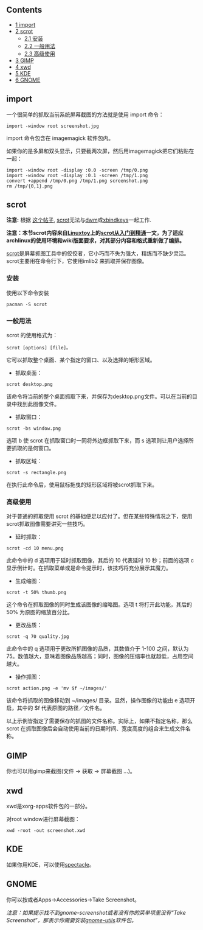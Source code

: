 ## Contents

*   [1 import](#import)
*   [2 scrot](#scrot)
    *   [2.1 安装](#.E5.AE.89.E8.A3.85)
    *   [2.2 一般用法](#.E4.B8.80.E8.88.AC.E7.94.A8.E6.B3.95)
    *   [2.3 高级使用](#.E9.AB.98.E7.BA.A7.E4.BD.BF.E7.94.A8)
*   [3 GIMP](#GIMP)
*   [4 xwd](#xwd)
*   [5 KDE](#KDE)
*   [6 GNOME](#GNOME)

## import

一个很简单的抓取当前系统屏幕截图的方法就是使用 import 命令：

```
import -window root screenshot.jpg

```

import 命令包含在 imagemagick 软件包内。

如果你的是多屏和双头显示，只要截两次屏，然后用imagemagick把它们粘贴在一起：

```
import -window root -display :0.0 -screen /tmp/0.png
import -window root -display :0.1 -screen /tmp/1.png
convert +append /tmp/0.png /tmp/1.png screenshot.png
rm /tmp/{0,1}.png

```

## scrot

**注意:** 根据 [这个帖子](http://comments.gmane.org/gmane.comp.misc.suckless/6901), [scrot](https://www.archlinux.org/packages/?name=scrot)无法与[dwm](https://www.archlinux.org/packages/?name=dwm)或[xbindkeys](https://www.archlinux.org/packages/?name=xbindkeys)一起工作.

**注意：本节scrot内容来自[Linuxtoy](http://linuxtoy.org/)上的[scrot从入门到精通](http://linuxtoy.org/archives/mastering-scrot.html)一文，为了适应archlinux的使用环境和wiki版面要求，对其部分内容和格式重新做了编排。**

[scrot](http://linuxbrit.co.uk/scrot/)是屏幕抓图工具中的佼佼者，它小巧而不失为强大，精练而不缺少灵活。scrot主要用在命令行下，它使用imlib2 来抓取并保存图像。

### 安装

使用以下命令安装

```
pacman -S scrot

```

### 一般用法

scrot 的使用格式为：

```
scrot [options] [file]。

```

它可以抓取整个桌面、某个指定的窗口、以及选择的矩形区域。

*   抓取桌面：

```
scrot desktop.png

```

该命令将当前的整个桌面抓取下来，并保存为desktop.png文件。可以在当前的目录中找到此图像文件。

*   抓取窗口：

```
scrot -bs window.png

```

选项 b 使 scrot 在抓取窗口时一同将外边框抓取下来，而 s 选项则让用户选择所要抓取的是何窗口。

*   抓取区域：

```
scrot -s rectangle.png

```

在执行此命令后，使用鼠标拖曳的矩形区域将被scrot抓取下来。

### 高级使用

对于普通的抓取使用 scrot 的基础便足以应付了。但在某些特殊情况之下，使用scrot抓取图像需要讲究一些技巧。

*   延时抓取：

```
scrot -cd 10 menu.png

```

此命令中的 d 选项用于延时抓取图像，其后的 10 代表延时 10 秒；前面的选项 c 显示倒计时。在抓取菜单或是命令提示时，该技巧将充分展示其魔力。

*   生成缩图：

```
scrot -t 50% thumb.png

```

这个命令在抓取图像的同时生成该图像的缩略图。选项 t 将打开此功能，其后的 50% 为原图的缩放百分比。

*   更改品质：

```
scrot -q 70 quality.jpg

```

此命令中的 q 选项用于更改所抓图像的品质，其数值介于 1-100 之间，默认为 75。数值越大，意味着图像品质越高；同时，图像的压缩率也就越低，占用空间越大。

*   操作抓图：

```
scrot action.png -e 'mv $f ~/images/'

```

该命令将抓取的图像移动到 ~/images/ 目录。显然，操作图像的功能由 e 选项开启，其中的 $f 代表原图的路径／文件名。

以上示例皆指定了需要保存的抓图的文件名称。实际上，如果不指定名称，那么 scrot 在抓取图像后会自动使用当前的日期时间、宽度高度的组合来生成文件名称。

## GIMP

你也可以用gimp来截图(文件 -> 获取 -> 屏幕截图 ...)。

## xwd

xwd是xorg-apps软件包的一部分。

对root window进行屏幕截图：

```
xwd -root -out screenshot.xwd

```

## KDE

如果你用KDE，可以使用[spectacle](https://www.archlinux.org/packages/?name=spectacle)。

## GNOME

你可以按<Prt Scr>或者Apps->Accessories->Take Screenshot。

*注意：如果<Prt Scr>提示找不到gnome-screenshot或者没有你的菜单项里没有“Take Screenshot”，那表示你需要安装[gnome-utils](https://www.archlinux.org/packages/?name=gnome-utils)软件包。*